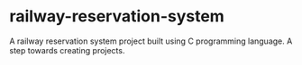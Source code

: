 # railway-reservation-system
A railway reservation system project built using C programming language. A step towards creating projects.
